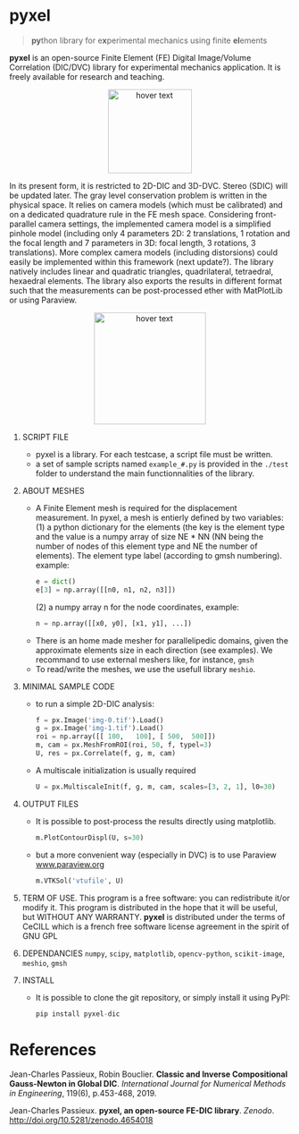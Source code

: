 # pyxel
>**py**thon library for e**x**perimental mechanics using finite **el**ements

**pyxel** is an open-source Finite Element (FE) Digital Image/Volume Correlation (DIC/DVC) library for experimental mechanics application. It is freely available for research and teaching.

<p align="center">
  <img src="https://github.com/jcpassieux/pyxel/blob/master/pyxel.png" width="150" title="hover text">
</p>

In its present form, it is restricted to 2D-DIC and 3D-DVC. Stereo (SDIC) will be updated later. 
The gray level conservation problem is written in the physical space. It relies on camera models (which must be calibrated) and on a dedicated quadrature rule in the FE mesh space. Considering front-parallel camera settings, the implemented camera model is a simplified pinhole model (including only 4 parameters 2D: 2 translations, 1 rotation and the focal length and 7 parameters in 3D: focal length, 3 rotations, 3 translations). More complex camera models (including distorsions) could easily be implemented within this framework (next update?). The library natively includes linear and quadratic triangles, quadrilateral, tetraedral, hexaedral elements. The library also exports the results in different format such that the measurements can be post-processed ether with MatPlotLib or using Paraview.

<p align="center">
  <img src="https://github.com/jcpassieux/pyxel/blob/master/pyxel-figs.png" height="200" title="hover text">
</p>

1. SCRIPT FILE
    - pyxel is a library. For each testcase, a script file must be written.
    - a set of sample scripts named `example_#.py` is provided in the `./test` folder
     to understand the main functionnalities of the library.

2. ABOUT MESHES
    - A Finite Element mesh is required for the displacement measurement. In pyxel, a mesh is entierly defined by two variables:<br>
        (1) a python dictionary for the elements (the key is the element type and the value is a numpy array of size NE * NN (NN being the number of nodes of this element type and NE the number of elements). The element type label (according to gmsh numbering). 
        example:
        ```python
	  e = dict()
       e[3] = np.array([[n0, n1, n2, n3]])
        ```
        (2) a numpy array n for the node coordinates, example:
        ```python
        n = np.array([[x0, y0], [x1, y1], ...])
        ```
    - There is an home made mesher for parallelipedic domains, given the approximate elements size in each direction (see examples). We recommand to use external meshers like, for instance, `gmsh`
    - To read/write the meshes, we use the usefull library `meshio`. 

3. MINIMAL SAMPLE CODE
    - to run a simple 2D-DIC analysis:
      ```python
      f = px.Image('img-0.tif').Load()
      g = px.Image('img-1.tif').Load()
      roi = np.array([[ 100,   100], [ 500,  500]])
      m, cam = px.MeshFromROI(roi, 50, f, typel=3)
      U, res = px.Correlate(f, g, m, cam)
      ```
    - A multiscale initialization is usually required
      ```python
      U = px.MultiscaleInit(f, g, m, cam, scales=[3, 2, 1], l0=30)
      ```
4. OUTPUT FILES
    - It is possible to post-process the results directly using matplotlib.
      ```python
      m.PlotContourDispl(U, s=30)
      ```
    - but a more convenient way (especially in DVC) is to use Paraview www.paraview.org 
      ```python
      m.VTKSol('vtufile', U)
      ```    
5. TERM OF USE. 
    This program is a free software: you can redistribute it/or modify it. This program is distributed in the hope that it will be useful, but WITHOUT ANY WARRANTY.
    **pyxel** is distributed under the terms of CeCILL which is a french free software license agreement in the spirit of GNU GPL

6. DEPENDANCIES 
    `numpy`, `scipy`, `matplotlib`, `opencv-python`, `scikit-image`, `meshio`, `gmsh`

7. INSTALL
    - It is possible to clone the git repository, or simply install it using PyPI:
      ```python
      pip install pyxel-dic
      ```
# References

Jean-Charles Passieux, Robin Bouclier. **Classic and Inverse Compositional Gauss-Newton in Global DIC**. *International Journal for Numerical Methods in Engineering*, 119(6), p.453-468, 2019.

Jean-Charles Passieux. **pyxel, an open-source FE-DIC library**. *Zenodo*. http://doi.org/10.5281/zenodo.4654018
